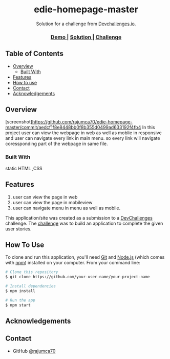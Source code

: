 <!-- Please update value in the {}  -->

<h1 align="center">edie-homepage-master</h1>

<div align="center">
   Solution for a challenge from  <a href="http://devchallenges.io" target="_blank">Devchallenges.io</a>.
</div>

<div align="center">
  <h3>
    <a href="https://edie-homepage-master-tan.vercel.app/">
      Demo
    </a>
    <span> | </span>
    <a href="https://github.com/rajumca70/edie-homepage-master">
      Solution
    </a>
    <span> | </span>
    <a href="https://devchallenges.io/challenges/xobQBuf8zWWmiYMIAZe0">
      Challenge
    </a>
	</h3>
</div>

<!-- TABLE OF CONTENTS -->

## Table of Contents

- [Overview](#overview)
  - [Built With](#built-with)
- [Features](#features)
- [How to use](#how-to-use)
- [Contact](#contact)
- [Acknowledgements](#acknowledgements)

<!-- OVERVIEW -->

## Overview

[screenshot]https://github.com/rajumca70/edie-homepage-master/commit/aedcf1f8e8448bb0f8b355d0499ad633192f4fb4 
 In this project user can view the webpage in web as well as moblie in responsive and user can navigate every  link in main menu.
 so every link will navigate coressponding part of the webpage in same file.
 
### Built With

 static HTML ,CSS 

## Features

 1. user can view the page in web
 2. user can view the page in mobileview
 3. user  can navigate menu in menu as well as mobile.
 
This application/site was created as a submission to a [DevChallenges](https://devchallenges.io/challenges) challenge.
The [challenge](https://devchallenges.io/challenges/xobQBuf8zWWmiYMIAZe0) was to build an application to complete the given user stories.

## How To Use


To clone and run this application, you'll need [Git](https://git-scm.com) and [Node.js](https://nodejs.org/en/download/) (which comes with [npm](http://npmjs.com)) installed on your computer. From your command line:

```bash
# Clone this repository
$ git clone https://github.com/your-user-name/your-project-name

# Install dependencies
$ npm install

# Run the app
$ npm start
```

## Acknowledgements

## Contact

- GitHub [@rajumca70](https://github.com/rajumca70/edie-homepage-master)

